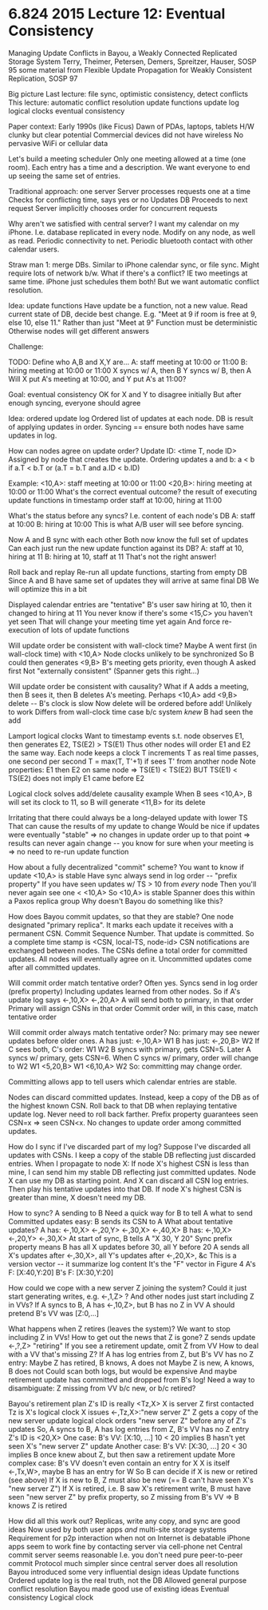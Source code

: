 6.824 2015 Lecture 12: Eventual Consistency
===========================================

Managing Update Conflicts in Bayou, a Weakly Connected Replicated
Storage System Terry, Theimer, Petersen, Demers, Spreitzer, Hauser,
SOSP 95
some material from Flexible Update Propagation for Weakly Consistent
Replication, SOSP 97

Big picture
  Last lecture: file sync, optimistic consistency, detect conflicts
  This lecture:
    automatic conflict resolution
    update functions
    update log
    logical clocks
    eventual consistency

Paper context:
  Early 1990s (like Ficus)
  Dawn of PDAs, laptops, tablets
    H/W clunky but clear potential
    Commercial devices did not have wireless
  No pervasive WiFi or cellular data

Let's build a meeting scheduler
 Only one meeting allowed at a time (one room).
 Each entry has a time and a description.
 We want everyone to end up seeing the same set of entries.

Traditional approach: one server
  Server processes requests one at a time
  Checks for conflicting time, says yes or no
  Updates DB
  Proceeds to next request
  Server implicitly chooses order for concurrent requests

Why aren't we satisfied with central server?
 I want my calendar on my iPhone.
   I.e. database replicated in every node.
   Modify on any node, as well as read.
 Periodic connectivity to net.
 Periodic bluetooth contact with other calendar users.

Straw man 1: merge DBs.
 Similar to iPhone calendar sync, or file sync.
 Might require lots of network b/w.
 What if there's a conflict? IE two meetings at same time.
   iPhone just schedules them both!
   But we want automatic  conflict resolution.

Idea: update functions
  Have update be a function, not a new value.
  Read current state of DB, decide best change.
  E.g. "Meet at 9 if room is free at 9, else 10, else 11."
    Rather than just "Meet at 9"
  Function must be deterministic
    Otherwise nodes will get different answers

Challenge:

  TODO: Define who A,B and X,Y are...
  A: staff meeting at 10:00 or 11:00
  B: hiring meeting at 10:00 or 11:00
  X syncs w/ A, then B
  Y syncs w/ B, then A
  Will X put A's meeting at 10:00, and Y put A's at 11:00?

Goal: eventual consistency
  OK for X and Y to disagree initially
  But after enough syncing, everyone should agree

Idea: ordered update log
  Ordered list of updates at each node.
  DB is result of applying updates in order.
  Syncing == ensure both nodes have same updates in log.

How can nodes agree on update order?
  Update ID: <time T, node ID>
  Assigned by node that creates the update.
  Ordering updates a and b:
    a < b if a.T < b.T or (a.T = b.T and a.ID < b.ID)

Example:
 <10,A>: staff meeting at 10:00 or 11:00
 <20,B>: hiring meeting at 10:00 or 11:00
 What's the correct eventual outcome?
   the result of executing update functions in timestamp order
   staff at 10:00, hiring at 11:00

What's the status before any syncs?
  I.e. content of each node's DB
  A: staff at 10:00
  B: hiring at 10:00
  This is what A/B user will see before syncing.

Now A and B sync with each other
  Both now know the full set of updates
  Can each just run the new update function against its DB?
    A: staff at 10, hiring at 11
    B: hiring at 10, staff at 11
  That's not the right answer!

Roll back and replay
  Re-run all update functions, starting from empty DB
  Since A and B have same set of updates
    they will arrive at same final DB
  We will optimize this in a bit

Displayed calendar entries are "tentative"
  B's user saw hiring at 10, then it changed to hiring at 11
  You never know if there's some <15,C> you haven't yet seen
    That will change your meeting time yet again
    And force re-execution of lots of update functions
  
Will update order be consistent with wall-clock time?
  Maybe A went first (in wall-clock time) with <10,A>
  Node clocks unlikely to be synchronized
  So B could then generates <9,B>
  B's meeting gets priority, even though A asked first
  Not "externally consistent" (Spanner gets this right...)

Will update order be consistent with causality?
  What if A adds a meeting, 
    then B sees it,
    then B deletes A's meeting.
  Perhaps
    <10,A> add
    <9,B> delete -- B's clock is slow
  Now delete will be ordered before add!
    Unlikely to work
    Differs from wall-clock time case b/c system *knew* B had seen the add

Lamport logical clocks
  Want to timestamp events s.t.
    node observes E1, then generates E2, TS(E2) > TS(E1)
  Thus other nodes will order E1 and E2 the same way.
  Each node keeps a clock T
    increments T as real time passes, one second per second
    T = max(T, T'+1) if sees T' from another node
  Note properties:
    E1 then E2 on same node => TS(E1) < TS(E2)
    BUT
    TS(E1) < TS(E2) does not imply E1 came before E2

Logical clock solves add/delete causality example
  When B sees <10,A>,
    B will set its clock to 11, so
    B will generate <11,B> for its delete

Irritating that there could always be a long-delayed update with lower TS
  That can cause the results of my update to change
  Would be nice if updates were eventually "stable"
    => no changes in update order up to that point
    => results can never again change -- you know for sure when your meeting is
    => no need to re-run update function

How about a fully decentralized "commit" scheme?
  You want to know if update <10,A> is stable
  Have sync always send in log order -- "prefix property"
  If you have seen updates w/ TS > 10 from *every* node
    Then you'll never again see one < <10,A>
    So <10,A> is stable
  Spanner does this within a Paxos replica group
  Why doesn't Bayou do something like this?

How does Bayou commit updates, so that they are stable?
 One node designated "primary replica".
 It marks each update it receives with a permanent CSN.
   Commit Sequence Number.
   That update is committed.
   So a complete time stamp is <CSN, local-TS, node-id>
 CSN notifications are exchanged between nodes.
 The CSNs define a total order for committed updates.
   All nodes will eventually agree on it.
   Uncommitted updates come after all committed updates.

Will commit order match tentative order?
  Often yes.
  Syncs send in log order (prefix property)
    Including updates learned from other nodes.
  So if A's update log says
    <-,10,X>
    <-,20,A>
  A will send both to primary, in that order
    Primary will assign CSNs in that order
    Commit order will, in this case, match tentative order

Will commit order always match tentative order?
  No: primary may see newer updates before older ones.
  A has just: <-,10,A> W1
  B has just: <-,20,B> W2
  If C sees both, C's order: W1 W2
  B syncs with primary, gets CSN=5.
  Later A syncs w/ primary, gets CSN=6.
  When C syncs w/ primary, order will change to W2 W1
    <5,20,B> W1
    <6,10,A> W2
  So: committing may change order.
  
Committing allows app to tell users which calendar entries are stable.

Nodes can discard committed updates.
  Instead, keep a copy of the DB as of the highest known CSN.
  Roll back to that DB when replaying tentative update log.
  Never need to roll back farther.
    Prefix property guarantees seen CSN=x => seen CSN<x.
    No changes to update order among committed updates.

How do I sync if I've discarded part of my log?
 Suppose I've discarded all updates with CSNs.
 I keep a copy of the stable DB reflecting just discarded entries.
 When I propagate to node X:
   If node X's highest CSN is less than mine,
     I can send him my stable DB reflecting just committed updates.
     Node X can use my DB as starting point.
     And X can discard all CSN log entries.
     Then play his tentative updates into that DB.
   If node X's highest CSN is greater than mine,
     X doesn't need my DB.

How to sync?
  A sending to B
  Need a quick way for B to tell A what to send
  Committed updates easy: B sends its CSN to A
  What about tentative updates?
  A has:
    <-,10,X>
    <-,20,Y>
    <-,30,X>
    <-,40,X>
  B has:
    <-,10,X>
    <-,20,Y>
    <-,30,X>
  At start of sync, B tells A "X 30, Y 20"
    Sync prefix property means B has all X updates before 30, all Y before 20
  A sends all X's updates after <-,30,X>, all Y's updates after <-,20,X>, &c
  This is a version vector -- it summarize log content
    It's the "F" vector in Figure 4
    A's F: [X:40,Y:20]
    B's F: [X:30,Y:20]

How could we cope with a new server Z joining the system?
  Could it just start generating writes, e.g. <-,1,Z> ?
  And other nodes just start including Z in VVs?
  If A syncs to B, A has <-,10,Z>, but B has no Z in VV
    A should pretend B's VV was [Z:0,...]

What happens when Z retires (leaves the system)?
  We want to stop including Z in VVs!
  How to get out the news that Z is gone?
    Z sends update <-,?,Z> "retiring"
  If you see a retirement update, omit Z from VV
  How to deal with a VV that's missing Z?
  If A has log entries from Z, but B's VV has no Z entry:
    Maybe Z has retired, B knows, A does not
    Maybe Z is new, A knows, B does not
  Could scan both logs, but would be expensive
    And maybe retirement update has committed and dropped from B's log!
  Need a way to disambiguate: Z missing from VV b/c new, or b/c retired?

Bayou's retirement plan
  Z's ID is really <Tz,X>
    X is server Z first contacted
    Tz is X's logical clock
    X issues <-,Tz,X>:"new server Z"
    Z gets a copy of the new server update
      logical clock orders "new server Z" before any of Z's updates
  So, A syncs to B, A has log entries from Z, B's VV has no Z entry
  Z's ID is <20,X>
  One case:
    B's VV: [X:10, ...]
    10 < 20 implies B hasn't yet seen X's "new server Z" update
  Another case:
    B's VV: [X:30, ...]
    20 < 30 implies B once knew about Z, but then saw a retirement update
  More complex case:
    B's VV doesn't even contain an entry for X
    X is itself <-,Tx,W>, maybe B has an entry for W
    So B can decide if X is new or retired (see above)
    If X is new to B, Z must also be new (== B can't have seen X's "new server Z")
    If X is retired, i.e. B saw X's retirement write,
      B must have seen "new server Z" by prefix property,
      so Z missing from B's VV => B knows Z is retired

How did all this work out?
  Replicas, write any copy, and sync are good ideas
    Now used by both user apps *and* multi-site storage systems
  Requirement for p2p interaction when not on Internet is debatable
    iPhone apps seem to work fine by contacting server via cell-phone net
  Central commit server seems reasonable
    I.e. you don't need pure peer-to-peer commit
    Protocol much simpler since central server does all resolution
  Bayou introduced some very influential design ideas
    Update functions
    Ordered update log is the real truth, not the DB
    Allowed general purpose conflict resolution
  Bayou made good use of existing ideas
    Eventual consistency
    Logical clock
